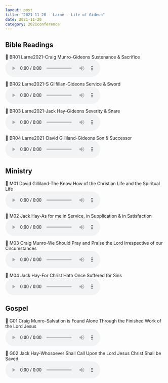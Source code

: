 ```yaml
---
layout: post
title: "2021-11-20 - Larne - Life of Gideon"
date: 2021-11-20
category: 2021conference
---
```


## Bible Readings

<p>
🎵 BR01 Larne2021-Craig Munro-Gideons Sustenance & Sacrifice <br>
<audio controls>
  <source src="https://archive.org/download/2021-gospel-conference-audio/2021-11%20-%20Larne%20-%20Life%20of%20Gideon/BR01-Larne2021-Craig-Munro-Gideons-Sustenance-Sacrifice.mp3" type="audio/mpeg">
  Your browser does not support the audio element.
</audio>
</p>
<p>
🎵 BR02 Larne2021-S Gilfillan-Gideons Service & Sword <br>
<audio controls>
  <source src="https://archive.org/download/2021-gospel-conference-audio/2021-11%20-%20Larne%20-%20Life%20of%20Gideon/BR02-Larne2021-S-Gilfillan-Gideons-Service-Sword.mp3" type="audio/mpeg">
  Your browser does not support the audio element.
</audio>
</p>
<p>
🎵 BR03 Larne2021-Jack Hay-Gideons Severity & Snare <br>
<audio controls>
  <source src="https://archive.org/download/2021-gospel-conference-audio/2021-11%20-%20Larne%20-%20Life%20of%20Gideon/BR03-Larne2021-Jack-Hay-Gideons-Severity-Snare.mp3" type="audio/mpeg">
  Your browser does not support the audio element.
</audio>
</p>
<p>
🎵 BR04 Larne2021-David Gilliland-Gideons Son & Successor <br>
<audio controls>
  <source src="https://archive.org/download/2021-gospel-conference-audio/2021-11%20-%20Larne%20-%20Life%20of%20Gideon/BR04-Larne2021-David-Gilliland-Gideons-Son-Successor.mp3" type="audio/mpeg">
  Your browser does not support the audio element.
</audio>
</p>

## Ministry

<p>
🎵 M01 David Gilliland-The Know How of the Christian Life and the Spiritual Life <br>
<audio controls>
  <source src="https://archive.org/download/2021-gospel-conference-audio/2021-11%20-%20Larne%20-%20Life%20of%20Gideon/M01-David-Gilliland-The-Know-How-of-the-Christian-Life-and-the-Spiritual-Life-.mp3" type="audio/mpeg">
  Your browser does not support the audio element.
</audio>
</p>
<p>
🎵 M02 Jack Hay-As for me in Service, in Supplication & in Satisfaction <br>
<audio controls>
  <source src="https://archive.org/download/2021-gospel-conference-audio/2021-11%20-%20Larne%20-%20Life%20of%20Gideon/M02-Jack-Hay-As-for-me-in-Service-in-Supplication-in-Satisfaction.mp3" type="audio/mpeg">
  Your browser does not support the audio element.
</audio>
</p>
<p>
🎵 M03 Craig Munro-We Should Pray and Praise the Lord Irrespective of our Circumstances <br>
<audio controls>
  <source src="https://archive.org/download/2021-gospel-conference-audio/2021-11%20-%20Larne%20-%20Life%20of%20Gideon/M03-Craig-Munro-We-Should-Pray-and-Praise-the-Lord-Irrespcctive-of-our-Circumstances.mp3" type="audio/mpeg">
  Your browser does not support the audio element.
</audio>
</p>
<p>
🎵 M04 Jack Hay-For Christ Hath Once Suffered for Sins <br>
<audio controls>
  <source src="https://archive.org/download/2021-gospel-conference-audio/2021-11%20-%20Larne%20-%20Life%20of%20Gideon/M04-Jack-Hay-For-Christ-Hath-Once-Suffered-for-Sins.mp3" type="audio/mpeg">
  Your browser does not support the audio element.
</audio>
</p>

## Gospel

<p>
🎵 G01 Craig Munro-Salvation is Found Alone Through the Finished Work of the Lord Jesus <br>
<audio controls>
  <source src="https://archive.org/download/2021-gospel-conference-audio/2021-11%20-%20Larne%20-%20Life%20of%20Gideon/G01-Craig-Munro-Salvation-is-Found-Alone-Through-the-Finished-Work-of-the-Lord-Jesus.mp3" type="audio/mpeg">
  Your browser does not support the audio element.
</audio>
</p>
<p>
🎵 G02 Jack Hay-Whosoever Shall Call Upon the Lord Jesus Christ Shall be Saved <br>
<audio controls>
  <source src="https://archive.org/download/2021-gospel-conference-audio/2021-11%20-%20Larne%20-%20Life%20of%20Gideon/G02-Jack-Hay-Whosoever-Shall-Call-Upon-the-Lord-Jesus-Christ-Shall-be-Saved.mp3" type="audio/mpeg">
  Your browser does not support the audio element.
</audio>
</p>

